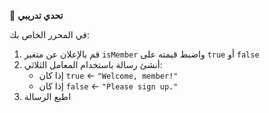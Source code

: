 🧪 **تحدي تدريبي**

في المحرر الخاص بك:
1.	قم بالإعلان عن متغير `isMember` واضبط قيمته على `true` أو `false`
2.	أنشئ رسالة باستخدام المعامل الثلاثي:
	*	إذا كان `true` ← `"Welcome, member!"`
	*	إذا كان `false` ← `"Please sign up."`
3.	اطبع الرسالة
